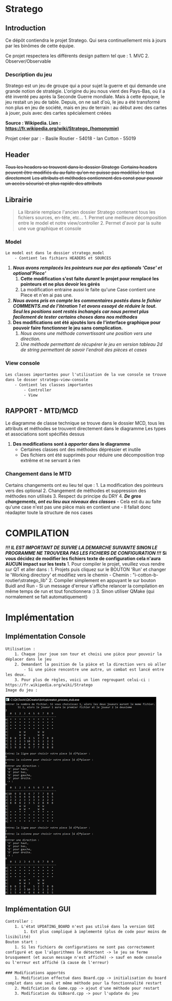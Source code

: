 # Stratego

## Introduction

Ce dépôt contiendra le projet Stratego. Qui sera continuellement mis à jours par les binômes de cette équipe.

Ce projet respectera les différents design pattern tel que :
	1. MVC
	2. Observer/Observable

### Description du jeu
Stratego est un jeu de groupe qui a pour sujet la guerre et qui demande une grande notion de stratégie. 
L'origine du jeu nous vient des Pays-Bas, où il a été inventé peu après la Seconde Guerre mondiale. 
Mais à cette époque, le jeu restait un jeu de table. Depuis, on ne sait d'où, le jeu a été transformé non plus en jeu de société, mais en jeu de terrain : au début avec des cartes à jouer, puis avec des cartes spécialement créées

**Source : Wikipedia. Lien : https://fr.wikipedia.org/wiki/Stratego_(homonymie)**

Projet créer par :
		- Basile Routier - 54018
		- Ian Cotton - 55019

## Header
~~Tous les headers se trouvent dans le dossier Stratego~~
~~Certains headers peuvent être modifiés du au faite qu'on ne puisse pas modélisé le tout directement~~
~~Les attributs et méthodes contiennent des const pour pouvoir un accès sécurisé et plus rapide des attributs~~


## Librairie
> La librairie remplace l'ancien dossier Stratego contenant tous les fichiers sources, en-tête, etc...
	1. Permet une meilleure décomposition entre le model et notre view/controller
	2. Permet d'avoir par la suite une vue graphique et console

### Model
	Le model est dans le dossier stratego_model
		- Contient les fichiers HEADERS et SOURCES
1. ***Nous avons remplacés les pointeurs nue par des optionals 'Case' et optional'Piece'***
	1. **Cette modification s'est faite _durant_ le projet pour remplacé les pointeurs et ne plus devoir les gérés**
	2. La modification entraine aussi le faite qu'une Case contient une Piece et n'en ai pas une.
2. ***Nous avons pris en compte les commentaires postés dans le fichier COMMENTS.md de l'itération 1 et avons essayé de réduire le tout. Seul les positions sont restés inchangés car nous permet plus facilement de tester certains choses dans nos méthodes***
2. **Des modifications ont été ajoutés lors de l'interface graphique pour pouvoir faire fonctionner le jeu sans complication.**
	1. *Nous avons une méthode convertissant une position vers une direction.*
	2. *Une méthode permettant de récupérer le jeu en version tableau 2d de string permettant de savoir l'endroit des pièces et cases*

### View console
	Les classes importantes pour l'utilisation de la vue console se trouve dans le dosser stratego-view-console
		- Contient les classes importantes
			- Controller
			- View

## RAPPORT - MTD/MCD
Le diagramme de classe technique se trouve dans le dossier MCD, tous les attributs et méthodes se trouvent directement dans le diagramme
Les types et associations sont spécifiés dessus
1. **Des modifications sont à _apporter_ dans le diagramme**
	- Certaines classes ont des méthodes dépréssier et inutile
	- Des fichiers ont été supprimés pour réduire une décomposition trop extrême et ne servant à rien

### Changement dans le MTD
Certains changements ont eu lieu tel que :
	1. La modification des pointeurs vers des optional
	2. Changement de méthodes et suppression des méthodes non utilisés
	3. Respect du principe du DRY
	4. ***De gros changements, ont eu lieu aux niveaux des classes***
		- Cela est du au faite qu'une case n'est pas une pièce mais en contient une
		- Il fallait donc réadapter toute la structure de nos cases
# COMPILATION
***!!! IL EST IMPORTANT DE SUIVRE LA DEMARCHE SUIVANTE SINON LE PROGRAMME NE TROUVERA PAS LES FICHIERS DE CONFIGURATION !!!***
**Si vous décidez de modifier les fichiers texte de configuration cela n'aura AUCUN impact sur les tests**
	1. Pour compiler le projet, veuillez vous rendre sur QT et aller dans :
		1. Projets puis cliquez sur le BOUTON 'Run' et changer le 'Working directory' et modifiez vers le chemin
			- Chemin : "i-cotton-b-routier\stratego_lib"
	2. Compiler simplement en appuyant le sur bouton Buidl and Run
		- Si un message d'erreur s'affiche relancer la compilation en même temps de run et tout fonctionnera :)
	3. Sinon utiliser QMake (qui normalement se fait automatiquement)


# Implémentation

## Implémentation Console
	Utilisation :
		1. Chaque jour joue son tour et choisi une pièce pour pouvoir la déplacer dans le jeu
		2. Demandant la position de la pièce et la direction vers où aller
			- Si une pièce rencontre une autre, un combat est lancé entre les deux.
		3. Pour plus de règles, voici un lien regroupant celui-ci : https://fr.wikipedia.org/wiki/Stratego
	Image du jeu :
![Image de la vue](Images/console.png)


## Implémentation GUI
	Controller : 
		1. L'état UPDATING_BOARD n'est pas utilsé dans la version GUI
			1. Est plus compliqué à implementé (plus de code pour moins de lisibilité)
	Bouton start :
		1. Si les fichiers de configurations ne sont pas correctement configuré et que l'algorithmes le détectent -> le jeu se ferme brusquement (et aucun message n'est affiché) -> sauf en mode console ou l'erreur est affiché (à cause de l'erreur)

	### Modifications apportés
		1. Modification effectué dans Board.cpp -> initialisation du board complet dans une seul et même méthode pour la fonctionnalité restart
		2. Modifciation du Game.cpp -> ajout d'une méthode pour restart
		3. Modification du UiBoard.cpp -> pour l'update du jeu
	


